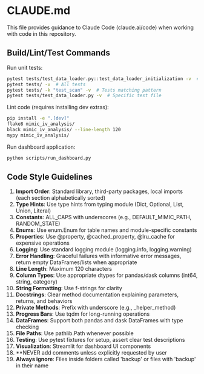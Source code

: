 # CLAUDE.md

This file provides guidance to Claude Code (claude.ai/code) when working with code in this repository.

## Build/Lint/Test Commands

Run unit tests:
```bash
pytest tests/test_data_loader.py::test_data_loader_initialization -v  # Single test
pytest tests/ -v  # All tests
pytest tests/ -k "test_scan" -v  # Tests matching pattern
pytest tests/test_data_loader.py -v  # Specific test file
```

Lint code (requires installing dev extras):
```bash
pip install -e ".[dev]"
flake8 mimic_iv_analysis/
black mimic_iv_analysis/ --line-length 120
mypy mimic_iv_analysis/
```

Run dashboard application:
```bash
python scripts/run_dashboard.py
```

## Code Style Guidelines

1. **Import Order**: Standard library, third-party packages, local imports (each section alphabetically sorted)
2. **Type Hints**: Use type hints from typing module (Dict, Optional, List, Union, Literal)
3. **Constants**: ALL_CAPS with underscores (e.g., DEFAULT_MIMIC_PATH, RANDOM_STATE)
4. **Enums**: Use enum.Enum for table names and module-specific constants
5. **Properties**: Use @property, @cached_property, @lru_cache for expensive operations
6. **Logging**: Use standard logging module (logging.info, logging.warning)
7. **Error Handling**: Graceful failures with informative error messages, return empty DataFrames/lists when appropriate
8. **Line Length**: Maximum 120 characters
9. **Column Types**: Use appropriate dtypes for pandas/dask columns (int64, string, category)
10. **String Formatting**: Use f-strings for clarity
11. **Docstrings**: Clear method documentation explaining parameters, returns, and behaviors
12. **Private Methods**: Prefix with underscore (e.g., _helper_method)
13. **Progress Bars**: Use tqdm for long-running operations
14. **DataFrames**: Support both pandas and dask DataFrames with type checking
15. **File Paths**: Use pathlib.Path whenever possible
16. **Testing**: Use pytest fixtures for setup, assert clear test descriptions
17. **Visualization**: Streamlit for dashboard UI components
18. **NEVER add comments unless explicitly requested by user
19. **Always ignore**: Files inside folders called 'backup' or files with 'backup' in their name